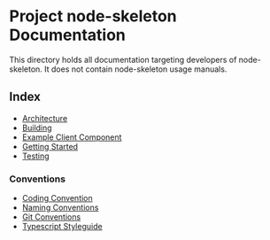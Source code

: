 # Project node-skeleton Documentation

This directory holds all documentation targeting developers of node-skeleton.
It does not contain node-skeleton usage manuals.

## Index

- [Architecture](./architecture.md)
- [Building](./building.md)
- [Example Client Component](./component-example.md)
- [Getting Started](./getting-started.md)
- [Testing](./testing.md)

### Conventions

- [Coding Convention](./conventions/code-conventions.md)
- [Naming Conventions](./conventions/naming-conventions.md)
- [Git Conventions](./conventions/git.md)
- [Typescript Styleguide](./conventions/typescript-styleguide.md)
